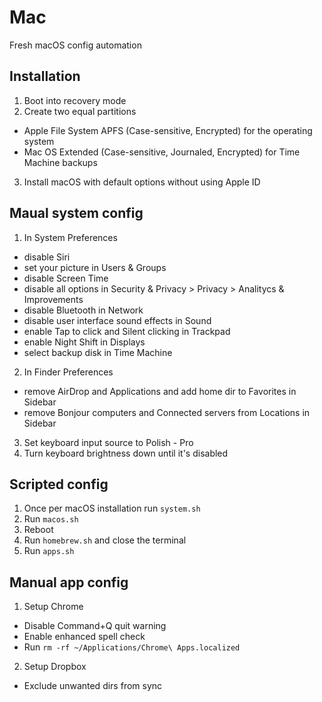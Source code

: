 # Mac

Fresh macOS config automation

## Installation

1. Boot into recovery mode
2. Create two equal partitions
  - Apple File System APFS (Case-sensitive, Encrypted) for the operating system
  - Mac OS Extended (Case-sensitive, Journaled, Encrypted) for Time Machine backups
3. Install macOS with default options without using Apple ID

## Maual system config

1. In System Preferences
  - disable Siri
  - set your picture in Users & Groups
  - disable Screen Time
  - disable all options in Security & Privacy > Privacy > Analitycs & Improvements
  - disable Bluetooth in Network
  - disable user interface sound effects in Sound
  - enable Tap to click and Silent clicking in Trackpad
  - enable Night Shift in Displays
  - select backup disk in Time Machine
2. In Finder Preferences
  - remove AirDrop and Applications and add home dir to Favorites in Sidebar
  - remove Bonjour computers and Connected servers from Locations in Sidebar
3. Set keyboard input source to Polish - Pro
4. Turn keyboard brightness down until it's disabled

## Scripted config

1. Once per macOS installation run `system.sh`
2. Run `macos.sh`
3. Reboot
4. Run `homebrew.sh` and close the terminal
5. Run `apps.sh`

## Manual app config

1. Setup Chrome
  - Disable Command+Q quit warning
  - Enable enhanced spell check
  - Run `rm -rf ~/Applications/Chrome\ Apps.localized`
2. Setup Dropbox
  - Exclude unwanted dirs from sync
